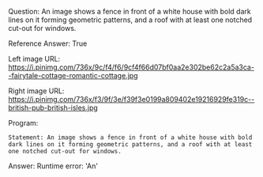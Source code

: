 Question: An image shows a fence in front of a white house with bold dark lines on it forming geometric patterns, and a roof with at least one notched cut-out for windows.

Reference Answer: True

Left image URL: https://i.pinimg.com/736x/9c/f4/f6/9cf4f66d07bf0aa2e302be62c2a5a3ca--fairytale-cottage-romantic-cottage.jpg

Right image URL: https://i.pinimg.com/736x/f3/9f/3e/f39f3e0199a809402e19216929fe319c--british-pub-british-isles.jpg

Program:

```
Statement: An image shows a fence in front of a white house with bold dark lines on it forming geometric patterns, and a roof with at least one notched cut-out for windows.
```
Answer: Runtime error: 'An'

